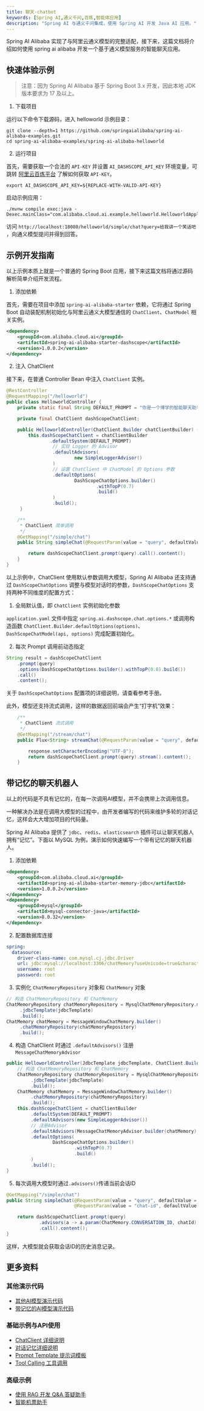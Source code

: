 ```yaml
---
title: 聊天-chatbot
keywords: [Spring AI,通义千问,百炼,智能体应用]
description: "Spring AI 与通义千问集成，使用 Spring AI 开发 Java AI 应用。"
---
```


Spring AI Alibaba 实现了与阿里云通义模型的完整适配，接下来，这篇文档将介绍如何使用 spring ai alibaba 开发一个基于通义模型服务的智能聊天应用。

## 快速体验示例

> 注意：因为 Spring AI Alibaba 基于 Spring Boot 3.x 开发，因此本地 JDK 版本要求为 17 及以上。

1. 下载项目

运行以下命令下载源码，进入 helloworld 示例目录：

```shell
git clone --depth=1 https://github.com/springaialibaba/spring-ai-alibaba-examples.git
cd spring-ai-alibaba-examples/spring-ai-alibaba-helloworld
```

2. 运行项目

首先，需要获取一个合法的 `API-KEY` 并设置 `AI_DASHSCOPE_API_KEY` 环境变量，可跳转 <a target="_blank" href="https://help.aliyun.com/zh/model-studio/developer-reference/get-api-key">阿里云百炼平台</a> 了解如何获取 `API-KEY`。

```shell
export AI_DASHSCOPE_API_KEY=${REPLACE-WITH-VALID-API-KEY}
```

启动示例应用：

```shell
./mvnw compile exec:java -Dexec.mainClass="com.alibaba.cloud.ai.example.helloworld.HelloworldApplication"
```

访问 `http://localhost:18080/helloworld/simple/chat?query=给我讲一个笑话吧` ，向通义模型提问并得到回答。

## 示例开发指南

以上示例本质上就是一个普通的 Spring Boot 应用，接下来这篇文档将通过源码解析简单介绍开发流程。

1. 添加依赖

首先，需要在项目中添加 `spring-ai-alibaba-starter` 依赖，它将通过 Spring Boot 自动装配机制初始化与阿里云通义大模型通信的 `ChatClient`、`ChatModel` 相关实例。

```xml
<dependency>	
	<groupId>com.alibaba.cloud.ai</groupId>
	<artifactId>spring-ai-alibaba-starter-dashscope</artifactId>
	<version>1.0.0.2</version>
</dependency>
```

2. 注入 ChatClient

接下来，在普通 Controller Bean 中注入 `ChatClient` 实例。

```java
@RestController
@RequestMapping("/helloworld")
public class HelloworldController {
	private static final String DEFAULT_PROMPT = "你是一个博学的智能聊天助手，请根据用户提问回答！";

	private final ChatClient dashScopeChatClient;

	public HelloworldController(ChatClient.Builder chatClientBuilder) {
		this.dashScopeChatClient = chatClientBuilder
				.defaultSystem(DEFAULT_PROMPT)
				 // 实现 Logger 的 Advisor
				 .defaultAdvisors(
						 new SimpleLoggerAdvisor()
				 )
				 // 设置 ChatClient 中 ChatModel 的 Options 参数
				 .defaultOptions(
						 DashScopeChatOptions.builder()
								 .withTopP(0.7)
								 .build()
				 )
				 .build();
	 }

	/**
	 * ChatClient 简单调用
	 */
	@GetMapping("/simple/chat")
	public String simpleChat(@RequestParam(value = "query", defaultValue = "你好，很高兴认识你，能简单介绍一下自己吗？")String query) {

		return dashScopeChatClient.prompt(query).call().content();
	}
}
```

以上示例中，ChatClient 使用默认参数调用大模型，Spring AI Alibaba 还支持通过 `DashScopeChatOptions` 调整与模型对话时的参数，`DashScopeChatOptions` 支持两种不同维度的配置方式：

1. 全局默认值，即 `ChatClient` 实例初始化参数

 `application.yaml` 文件中指定 `spring.ai.dashscope.chat.options.*` 或调用构造函数 `ChatClient.Builder.defaultOptions(options)`、`DashScopeChatModel(api, options)` 完成配置初始化。

2. 每次 Prompt 调用前动态指定

```java
String result = dashScopeChatClient
	.prompt(query)
	.options(DashScopeChatOptions.builder().withTopP(0.8).build())
	.call()
	.content();
```

关于 `DashScopeChatOptions` 配置项的详细说明，请查看参考手册。

此外，模型还支持流式调用，这样的数据返回前端会产生“打字机”效果：

```java
	/**
	 * ChatClient 流式调用
	 */
	@GetMapping("/stream/chat")
	public Flux<String> streamChat(@RequestParam(value = "query", defaultValue = "你好，很高兴认识你，能简单介绍一下自己吗？")String query, HttpServletResponse response) {

		response.setCharacterEncoding("UTF-8");
		return dashScopeChatClient.prompt(query).stream().content();
	}
```

## 带记忆的聊天机器人

以上的代码是不具有记忆的，在每一次调用AI模型，并不会携带上次调用信息。

一种解决办法是在调用大模型的过程中，由开发者编写的代码来维护多轮的对话记忆，这样会大大增加项目的代码量。

Spring AI Alibaba 提供了 `jdbc`、`redis`、`elasticsearch` 插件可以让聊天机器人拥有“记忆”。下面以 MySQL 为例，演示如何快速编写一个带有记忆的聊天机器人。

1. 添加依赖

```xml
<dependency>
	<groupId>com.alibaba.cloud.ai</groupId>
	<artifactId>spring-ai-alibaba-starter-memory-jdbc</artifactId>
	<version>1.0.0.2</version>
</dependency>
<dependency>
    <groupId>mysql</groupId>
    <artifactId>mysql-connector-java</artifactId>
    <version>8.0.32</version>
</dependency>
```

2. 配置数据库连接

```yaml
spring:
  datasource:
    driver-class-name: com.mysql.cj.jdbc.Driver
    url: jdbc:mysql://localhost:3306/chatMemory?useUnicode=true&characterEncoding=UTF-8
    username: root
    password: root
```

3. 实例化 `ChatMemoryRepository` 对象和 `ChatMemory` 对象

```java
// 构造 ChatMemoryRepository 和 ChatMemory
ChatMemoryRepository chatMemoryRepository = MysqlChatMemoryRepository.mysqlBuilder()
     .jdbcTemplate(jdbcTemplate)
     .build();
ChatMemory chatMemory = MessageWindowChatMemory.builder()
     .chatMemoryRepository(chatMemoryRepository)
     .build();
```

4. 构造 ChatClient 时通过 `.defaultAdvisors()` 注册 `MessageChatMemoryAdvisor`

```java
public HelloworldController(JdbcTemplate jdbcTemplate, ChatClient.Builder chatClientBuilder) {
    // 构造 ChatMemoryRepository 和 ChatMemory
    ChatMemoryRepository chatMemoryRepository = MysqlChatMemoryRepository.mysqlBuilder()
         .jdbcTemplate(jdbcTemplate)
         .build();
    ChatMemory chatMemory = MessageWindowChatMemory.builder()
         .chatMemoryRepository(chatMemoryRepository)
         .build();
    this.dashScopeChatClient = chatClientBuilder
         .defaultSystem(DEFAULT_PROMPT)
         .defaultAdvisors(new SimpleLoggerAdvisor())
         // 注册Advisor
         .defaultAdvisors(MessageChatMemoryAdvisor.builder(chatMemory).build())
         .defaultOptions(
                 DashScopeChatOptions.builder()
                         .withTopP(0.7)
                         .build()
         )
         .build();
}
```

5. 每次调用大模型时通过`.advisors()`传递当前会话ID

```java
@GetMapping("/simple/chat")
public String simpleChat(@RequestParam(value = "query", defaultValue = "你好，很高兴认识你，能简单介绍一下自己吗？")String query,
                         @RequestParam(value = "chat-id", defaultValue = "1") String chatId) {

    return dashScopeChatClient.prompt(query)
            .advisors(a -> a.param(ChatMemory.CONVERSATION_ID, chatId))
            .call().content();
}
```

这样，大模型就会获取会话ID的历史消息记录。

## 更多资料

### 其他演示代码

* [其他AI模型演示代码](https://github.com/springaialibaba/spring-ai-alibaba-examples/tree/main/spring-ai-alibaba-chat-example)
* [带记忆的AI模型演示代码](https://github.com/springaialibaba/spring-ai-alibaba-examples/tree/main/spring-ai-alibaba-chat-memory-example)

### 基础示例与API使用

* [ChatClient 详细说明](../tutorials/basics/chat-client.md)
* [对话记忆详细说明](../tutorials/basics/memory.md)
* [Prompt Template 提示词模板](../tutorials/basics/prompt.md)
* [Tool Calling 工具调用](../tutorials/basics/tool-calling.md)

### 高级示例

* [使用 RAG 开发 Q&A 答疑助手](../practices/bailian/rag-agent.md)
* [智能机票助手](../practices/usecase/playground-flight-booking.md)
